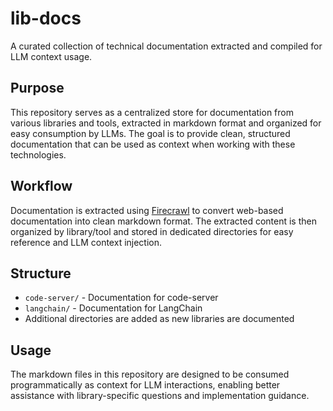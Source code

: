# lib-docs

A curated collection of technical documentation extracted and compiled for LLM context usage.

## Purpose

This repository serves as a centralized store for documentation from various libraries and tools, extracted in markdown format and organized for easy consumption by LLMs. The goal is to provide clean, structured documentation that can be used as context when working with these technologies.

## Workflow

Documentation is extracted using [Firecrawl](https://firecrawl.dev/) to convert web-based documentation into clean markdown format. The extracted content is then organized by library/tool and stored in dedicated directories for easy reference and LLM context injection.

## Structure

- `code-server/` - Documentation for code-server
- `langchain/` - Documentation for LangChain
- Additional directories are added as new libraries are documented

## Usage

The markdown files in this repository are designed to be consumed programmatically as context for LLM interactions, enabling better assistance with library-specific questions and implementation guidance.

